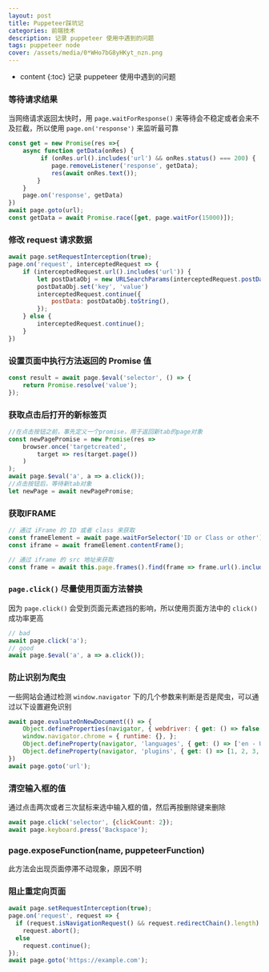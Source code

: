 ```yaml
---
layout: post
title: Puppeteer踩坑记
categories: 前端技术
description: 记录 puppeteer 使用中遇到的问题
tags: puppeteer node
cover: /assets/media/0*WHo7bG8yHKyt_nzn.png
---
```

* content
{:toc}
记录 puppeteer 使用中遇到的问题

### 等待请求结果

当网络请求返回太快时，用 `page.waitForResponse()` 来等待会不稳定或者会来不及拦截，所以使用 `page.on('response')` 来监听最可靠

```js
const get = new Promise(res =>{
    async function getData(onRes) {
         if (onRes.url().includes('url') && onRes.status() === 200) {
            page.removeListener('response', getData);
            res(await onRes.text());
        }
    }
    page.on('response', getData)
})
await page.goto(url);
const getData = await Promise.race([get, page.waitFor(15000)]);
```
### 修改 request 请求数据



```js
await page.setRequestInterception(true);
page.on('request', interceptedRequest => {
    if (interceptedRequest.url().includes('url')) {
        let postDataObj = new URLSearchParams(interceptedRequest.postData());
        postDataObj.set('key', 'value')
        interceptedRequest.continue({
            postData: postDataObj.toString(),
        });
    } else {
        interceptedRequest.continue();
    }
})
```

### 设置页面中执行方法返回的 Promise 值

```js
const result = await page.$eval('selector', () => {
    return Promise.resolve('value');
});
```

### 获取点击后打开的新标签页

```js
//在点击按钮之前，事先定义一个promise，用于返回新tab的page对象
const newPagePromise = new Promise(res =>
    browser.once('targetcreated',
        target => res(target.page())
    )
);
await page.$eval('a', a => a.click());
//点击按钮后，等待新tab对象
let newPage = await newPagePromise;
```

### 获取IFRAME

```js
// 通过 iFrame 的 ID 或者 class 来获取
const frameElement = await page.waitForSelector('ID or Class or other');
const iframe = await frameElement.contentFrame();

// 通过 iframe 的 src 地址来获取
const frame = await this.page.frames().find(frame => frame.url().includes('src地址'));
```

### `page.click()` 尽量使用页面方法替换

因为 `page.click()` 会受到页面元素遮挡的影响，所以使用页面方法中的 `click()` 成功率更高

```js
// bad
await page.click('a');
// good
await page.$eval('a', a => a.click());
```

### 防止识别为爬虫

一些网站会通过检测 `window.navigator` 下的几个参数来判断是否是爬虫，可以通过以下设置避免识别

```js 
await page.evaluateOnNewDocument(() => {
    Object.defineProperties(navigator, { webdriver: { get: () => false } });
    window.navigator.chrome = { runtime: {}, };
    Object.defineProperty(navigator, 'languages', { get: () => ['en - US', 'en'] });
    Object.defineProperty(navigator, 'plugins', { get: () => [1, 2, 3, 4, 5, 6], });
})
await page.goto('url');
```

### 清空输入框的值

通过点击两次或者三次鼠标来选中输入框的值，然后再按删除键来删除

```js
await page.click('selector', {clickCount: 2});
await page.keyboard.press('Backspace');
```

### page.exposeFunction(name, puppeteerFunction)

此方法会出现页面停滞不动现象，原因不明

### 阻止重定向页面

```js
await page.setRequestInterception(true);
page.on('request', request => {
  if (request.isNavigationRequest() && request.redirectChain().length)
    request.abort();
  else
    request.continue();
});
await page.goto('https://example.com');
```



